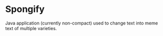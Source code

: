 # Spongify
Java application (currently non-compact) used to change text into meme text of multiple varieties. 
